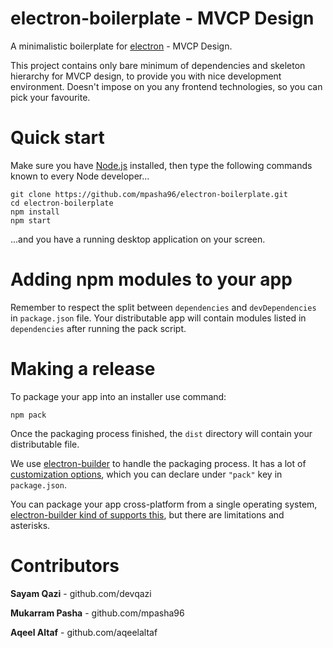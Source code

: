 # electron-boilerplate - MVCP Design

A minimalistic boilerplate for [electron](http://electron.atom.io) - MVCP Design.

This project contains only bare minimum of dependencies and skeleton hierarchy for MVCP design, to provide you with nice development environment. Doesn't impose on you any frontend technologies, so you can pick your favourite.

# Quick start

Make sure you have [Node.js](https://nodejs.org) installed, then type the following commands known to every Node developer...
```
git clone https://github.com/mpasha96/electron-boilerplate.git
cd electron-boilerplate
npm install
npm start
```
...and you have a running desktop application on your screen.


# Adding npm modules to your app

Remember to respect the split between `dependencies` and `devDependencies` in `package.json` file. Your distributable app will contain modules listed in `dependencies` after running the pack script.

# Making a release

To package your app into an installer use command:
```
npm pack
```

Once the packaging process finished, the `dist` directory will contain your distributable file.

We use [electron-builder](https://github.com/electron-userland/electron-builder) to handle the packaging process. It has a lot of [customization options](https://www.electron.build/configuration/configuration), which you can declare under `"pack"` key in `package.json`.

You can package your app cross-platform from a single operating system, [electron-builder kind of supports this](https://www.electron.build/multi-platform-build), but there are limitations and asterisks.

# Contributors

**Sayam Qazi** - github.com/devqazi

**Mukarram Pasha** - github.com/mpasha96

**Aqeel Altaf** - github.com/aqeelaltaf


